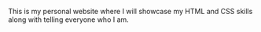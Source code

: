 
This is my personal website where I will showcase my HTML and CSS skills along with telling everyone who I am.
